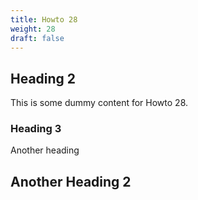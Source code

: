 ```yaml
---
title: Howto 28
weight: 28
draft: false
---
```


## Heading 2

This is some dummy content for Howto 28.

### Heading 3

Another heading

## Another Heading 2

